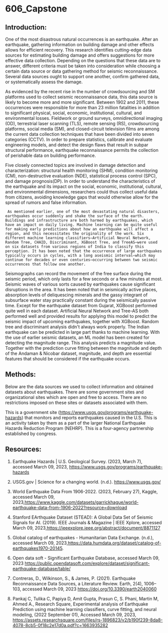 # 606_Capstone

## Introduction: 

One of the most disastrous natural occurrences is an earthquake. After an earthquake, gathering information on building damage and other effects allows for efficient recovery. This research identifies cutting-edge data sources for estimating building damage and offers suggestions for more effective data collection. Depending on the questions that these data are to answer, different criteria must be taken into consideration while choosing a certain data source or data gathering method for seismic reconnaissance. Several data sources ought to support one another, confirm gathered data, or systematically assess the damage.  

As evidenced by the recent rise in the number of crowdsourcing and SM platforms used to collect seismic reconnaissance data, this data source is likely to become more and more significant. Between 1902 and 2011, these occurrences were responsible for more than 23 million fatalities in addition to significant physical, social, economic, institutional, cultural, and environmental losses. Fieldwork or ground surveys, omnidirectional imaging (OD), terrestrial laser scanning (TLS), remote sensing (RS), crowdsourcing platforms, social media (SM), and closed-circuit television films are among the current data collection techniques that have been divided into seven categories (CCTV). In order to prepare statistics, calibrate and evaluate engineering models, and detect the design flaws that result in subpar structural performance, earthquake reconnaissance permits the collection of perishable data on building performance.  

Five closely connected topics are involved in damage detection and characterization: structural health monitoring (SHM), condition monitoring (CM), non-destructive evaluation (NDE), statistical process control (SPC), and damage prognosis(DP). In order to understand the characteristics of the earthquake and its impact on the social, economic, institutional, cultural, and environmental dimensions, researchers could thus collect useful data from citizens, avoiding knowledge gaps that would otherwise allow for the spread of rumors and false information. 

     As mentioned earlier, one of the most devastating natural disasters, earthquakes occur suddenly and shake the surface of the earth. Buildings and infrastructure are both harmed by earthquakes, which have an impact on daily living. Machine learning can be quite useful for making early predictions about how an earthquake will affect a region, and this necessitates the originality of the work. Six different machine learning classifiers—Artificial Neural Network, Random Tree, CHAID, Discriminant, XGBoost Tree, and TreeAS—were used on six datasets from various regions of India to classify this perception. It has been noted that the occurrence of large earthquakes typically occurs in cycles, with a long aseismic interval—which may continue for decades or even centuries—occurring between two seismic occurrences that follow one another.  

Seismographs can record the movement of the free surface during the seismic period, which only lasts for a few seconds or a few minutes at most. Seismic waves of various sorts caused by earthquakes cause significant disruptions in the area. It has been noted that in seismically active places, absorption levels of deliquescing minerals and the gassy integrant of subsurface water stay practically constant during the seismically passive time. Except for the earthquake dataset from Gujarat, XGBoost performed quite well in each dataset. Artificial Neural Network and Tree-AS both performed well and provided results for applying this model to predict the seismic impact of upcoming earthquakes, together with XGBoost. Random tree and discriminant analysis didn't always work properly. The Indian earthquake can be predicted in large part thanks to machine learning. With the use of earlier seismic datasets, an ML model has been created for detecting the magnitude range. This analysis predicts a magnitude value. Together with the prediction curve fitting between the magnitude and depth of the Andaman & Nicobar dataset, magnitude, and depth are essential features that should be considered if the earthquake occurs. 


## Methods: 

Below are the data sources we used to collect information and obtained datasets about earthquakes. There are some government sites and organizational sites which are open and free to access. There are no restrictions imposed on these sites or datasets associated with them. 

This is a government site (https://www.usgs.gov/programs/earthquake-hazards) that monitors and reports earthquakes caused in the U.S. This is an activity taken by them as a part of the larger National Earthquake Hazards Reduction Program (NEHRP). This is a four-agency partnership established by congress. 

## Resources:

1) Earthquake Hazards | U.S. Geological Survey. (2023, March 7),  accessed March 09, 2023, <https://www.usgs.gov/programs/earthquake-hazards> 

2) USGS.gov | Science for a changing world. (n.d.).   https://www.usgs.gov/  

3) World Earthquake Data From 1906-2022. (2023, February 27), Kaggle, accessed March 09, 2023,<https://www.kaggle.com/datasets/garrickhague/world-earthquake-data-from-1906-2022?resource=download> 

4) Stanford EArthquake Dataset (STEAD): A Global Data Set of Seismic Signals for AI. (2019). IEEE Journals & Magazine | IEEE Xplore, accessed March 09, 2023,<https://ieeexplore.ieee.org/abstract/document/8871127> 

5) Global catalog of earthquakes  - Humanitarian Data Exchange. (n.d.), accessed March 09, 2023,<https://data.humdata.org/dataset/catalog-of-earthquakes1970-20145>. 

6) Open data soft - Significant Earthquake Database,  accessed March 09, 2023 <https://public.opendatasoft.com/explore/dataset/significant-earthquake-database/table/> 

7) Contreras, D., Wilkinson, S., & James, P. (2021). Earthquake Reconnaissance Data Sources, a Literature Review. Earth, 2(4), 1006–103, accessed March 09, 2023  <https://doi.org/10.3390/earth2040060> 

8) Pankaj C, Tulika C, Papiya D, Amit Gupta, Prasun C, S. Phani, Martin M, Ahmed A.,  Research Square, Experimental analysis of Earthquake Prediction using machine learning classifiers, curve fitting, and neural modeling, (2022 September 01), Accessed March 09, 2023, <https://assets.researchsquare.com/files/rs-1896823/v2/b190f239-8da8-4078-8cb5-0f18c2e17d0a.pdf?c=1663935282> 

 
